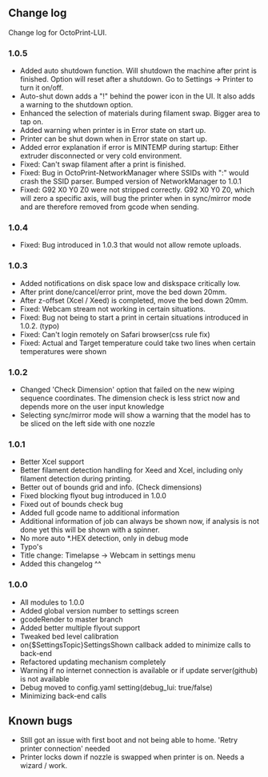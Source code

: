 ## Change log 

Change log for OctoPrint-LUI. 

### 1.0.5

- Added auto shutdown function. Will shutdown the machine after print is finished. Option will reset after a shutdown. Go to Settings -> Printer to turn it on/off.
- Auto-shut down adds a "!" behind the power icon in the UI. It also adds a warning to the shutdown option.
- Enhanced the selection of materials during filament swap. Bigger area to tap on.
- Added warning when printer is in Error state on start up. 
- Printer can be shut down when in Error state on start up.
- Added error explanation if error is MINTEMP during startup: Either extruder disconnected or very cold environment. 
- Fixed: Can't swap filament after a print is finished.
- Fixed: Bug in OctoPrint-NetworkManager where SSIDs with ":" would crash the SSID parser. Bumped version of NetworkManager to 1.0.1
- Fixed: G92 X0 Y0 Z0 were not stripped correctly. G92 X0 Y0 Z0, which will zero a specific axis, will bug the printer when in sync/mirror mode and are therefore removed from gcode when sending. 

### 1.0.4

- Fixed: Bug introduced in 1.0.3 that would not allow remote uploads. 

### 1.0.3 

- Added notifications on disk space low and diskspace critically low.
- After print done/cancel/error print, move the bed down 20mm. 
- After z-offset (Xcel / Xeed) is completed, move the bed down 20mm.
- Fixed: Webcam stream not working in certain situations. 
- Fixed: Bug not being to start a print in certain situations introduced in 1.0.2. (typo)
- Fixed: Can't login remotely on Safari browser(css rule fix)
- Fixed: Actual and Target temperature could take two lines when certain temperatures were shown


### 1.0.2

- Changed 'Check Dimension' option that failed on the new wiping sequence coordinates. The dimension check is less strict now and depends more on the user input knowledge
- Selecting sync/mirror mode will show a warning that the model has to be sliced on the left side with one nozzle


### 1.0.1

- Better Xcel support
- Better filament detection handling for Xeed and Xcel, including only filament detection during printing.
- Better out of bounds grid and info. (Check dimensions)
- Fixed blocking flyout bug introduced in 1.0.0
- Fixed out of bounds check bug
- Added full gcode name to additional information
- Additional information of job can always be shown now, if analysis is not done yet this will be shown with a spinner.
- No more auto *.HEX detection, only in debug mode
- Typo's
- Title change: Timelapse -> Webcam in settings menu 
- Added this changelog ^^


### 1.0.0 

- All modules to 1.0.0 
- Added global version number to settings screen
- gcodeRender to master branch
- Added better multiple flyout support
- Tweaked bed level calibration
- on{$SettingsTopic}SettingsShown callback added to minimize calls to back-end 
- Refactored updating mechanism completely
- Warning if no internet connection is available or if update server(github) is not available
- Debug moved to config.yaml setting(debug_lui: true/false)
- Minimizing back-end calls 


## Known bugs

- Still got an issue with first boot and not being able to home. 'Retry printer connection' needed
- Printer locks down if nozzle is swapped when printer is on. Needs a wizard / work.


